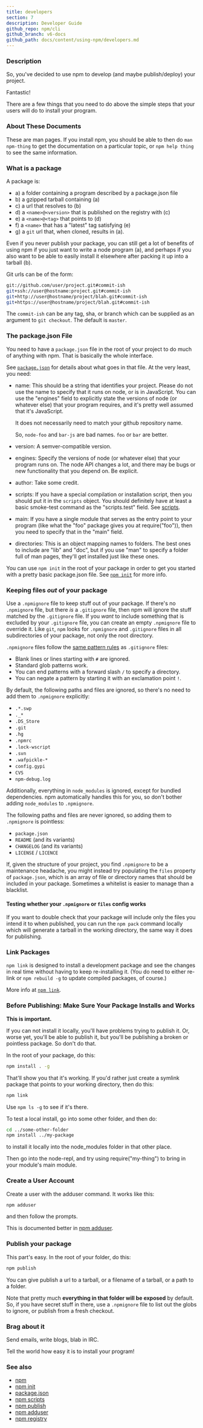 ```yaml
---
title: developers
section: 7
description: Developer Guide
github_repo: npm/cli
github_branch: v6-docs
github_path: docs/content/using-npm/developers.md
---
```


### Description

So, you've decided to use npm to develop (and maybe publish/deploy)
your project.

Fantastic!

There are a few things that you need to do above the simple steps
that your users will do to install your program.

### About These Documents

These are man pages.  If you install npm, you should be able to
then do `man npm-thing` to get the documentation on a particular
topic, or `npm help thing` to see the same information.

### What is a package

A package is:

* a) a folder containing a program described by a package.json file
* b) a gzipped tarball containing (a)
* c) a url that resolves to (b)
* d) a `<name>@<version>` that is published on the registry with (c)
* e) a `<name>@<tag>` that points to (d)
* f) a `<name>` that has a "latest" tag satisfying (e)
* g) a `git` url that, when cloned, results in (a).

Even if you never publish your package, you can still get a lot of
benefits of using npm if you just want to write a node program (a), and
perhaps if you also want to be able to easily install it elsewhere
after packing it up into a tarball (b).

Git urls can be of the form:

```bash
git://github.com/user/project.git#commit-ish
git+ssh://user@hostname:project.git#commit-ish
git+http://user@hostname/project/blah.git#commit-ish
git+https://user@hostname/project/blah.git#commit-ish
```

The `commit-ish` can be any tag, sha, or branch which can be supplied as
an argument to `git checkout`.  The default is `master`.

### The package.json File

You need to have a `package.json` file in the root of your project to do
much of anything with npm.  That is basically the whole interface.

See [`package.json`](/cli/v6/configuring-npm/package-json) for details about what goes in that file.  At the very
least, you need:

* name:
  This should be a string that identifies your project.  Please do not
  use the name to specify that it runs on node, or is in JavaScript.
  You can use the "engines" field to explicitly state the versions of
  node (or whatever else) that your program requires, and it's pretty
  well assumed that it's JavaScript.

  It does not necessarily need to match your github repository name.

  So, `node-foo` and `bar-js` are bad names.  `foo` or `bar` are better.

* version:
  A semver-compatible version.

* engines:
  Specify the versions of node (or whatever else) that your program
  runs on.  The node API changes a lot, and there may be bugs or new
  functionality that you depend on.  Be explicit.

* author:
  Take some credit.

* scripts:
  If you have a special compilation or installation script, then you
  should put it in the `scripts` object.  You should definitely have at
  least a basic smoke-test command as the "scripts.test" field.
  See [scripts](/cli/v6/using-npm/scripts).

* main:
  If you have a single module that serves as the entry point to your
  program (like what the "foo" package gives you at require("foo")),
  then you need to specify that in the "main" field.

* directories:
  This is an object mapping names to folders.  The best ones to include are
  "lib" and "doc", but if you use "man" to specify a folder full of man pages,
  they'll get installed just like these ones.

You can use `npm init` in the root of your package in order to get you
started with a pretty basic package.json file.  See [`npm init`](/cli/v6/commands/npm-init) for
more info.

### Keeping files *out* of your package

Use a `.npmignore` file to keep stuff out of your package.  If there's
no `.npmignore` file, but there *is* a `.gitignore` file, then npm will
ignore the stuff matched by the `.gitignore` file.  If you *want* to
include something that is excluded by your `.gitignore` file, you can
create an empty `.npmignore` file to override it. Like `git`, `npm` looks
for `.npmignore` and `.gitignore` files in all subdirectories of your
package, not only the root directory.

`.npmignore` files follow the [same pattern rules](https://git-scm.com/book/en/v2/Git-Basics-Recording-Changes-to-the-Repository#Ignoring-Files)
as `.gitignore` files:

* Blank lines or lines starting with `#` are ignored.
* Standard glob patterns work.
* You can end patterns with a forward slash `/` to specify a directory.
* You can negate a pattern by starting it with an exclamation point `!`.

By default, the following paths and files are ignored, so there's no
need to add them to `.npmignore` explicitly:

* `.*.swp`
* `._*`
* `.DS_Store`
* `.git`
* `.hg`
* `.npmrc`
* `.lock-wscript`
* `.svn`
* `.wafpickle-*`
* `config.gypi`
* `CVS`
* `npm-debug.log`

Additionally, everything in `node_modules` is ignored, except for
bundled dependencies. npm automatically handles this for you, so don't
bother adding `node_modules` to `.npmignore`.

The following paths and files are never ignored, so adding them to
`.npmignore` is pointless:

* `package.json`
* `README` (and its variants)
* `CHANGELOG` (and its variants)
* `LICENSE` / `LICENCE`

If, given the structure of your project, you find `.npmignore` to be a
maintenance headache, you might instead try populating the `files`
property of `package.json`, which is an array of file or directory names
that should be included in your package. Sometimes a whitelist is easier
to manage than a blacklist.

#### Testing whether your `.npmignore` or `files` config works

If you want to double check that your package will include only the files
you intend it to when published, you can run the `npm pack` command locally
which will generate a tarball in the working directory, the same way it
does for publishing.

### Link Packages

`npm link` is designed to install a development package and see the
changes in real time without having to keep re-installing it.  (You do
need to either re-link or `npm rebuild -g` to update compiled packages,
of course.)

More info at [`npm link`](/cli/v6/commands/npm-link).

### Before Publishing: Make Sure Your Package Installs and Works

**This is important.**

If you can not install it locally, you'll have
problems trying to publish it.  Or, worse yet, you'll be able to
publish it, but you'll be publishing a broken or pointless package.
So don't do that.

In the root of your package, do this:

```bash
npm install . -g
```

That'll show you that it's working.  If you'd rather just create a symlink
package that points to your working directory, then do this:

```bash
npm link
```

Use `npm ls -g` to see if it's there.

To test a local install, go into some other folder, and then do:

```bash
cd ../some-other-folder
npm install ../my-package
```

to install it locally into the node_modules folder in that other place.

Then go into the node-repl, and try using require("my-thing") to
bring in your module's main module.

### Create a User Account

Create a user with the adduser command.  It works like this:

```bash
npm adduser
```

and then follow the prompts.

This is documented better in [npm adduser](/cli/v6/commands/npm-adduser).

### Publish your package

This part's easy.  In the root of your folder, do this:

```bash
npm publish
```

You can give publish a url to a tarball, or a filename of a tarball,
or a path to a folder.

Note that pretty much **everything in that folder will be exposed**
by default.  So, if you have secret stuff in there, use a
`.npmignore` file to list out the globs to ignore, or publish
from a fresh checkout.

### Brag about it

Send emails, write blogs, blab in IRC.

Tell the world how easy it is to install your program!

### See also

* [npm](/cli/v6/commands/npm)
* [npm init](/cli/v6/commands/npm-init)
* [package.json](/cli/v6/configuring-npm/package-json)
* [npm scripts](/cli/v6/using-npm/scripts)
* [npm publish](/cli/v6/commands/npm-publish)
* [npm adduser](/cli/v6/commands/npm-adduser)
* [npm registry](/cli/v6/using-npm/registry)
